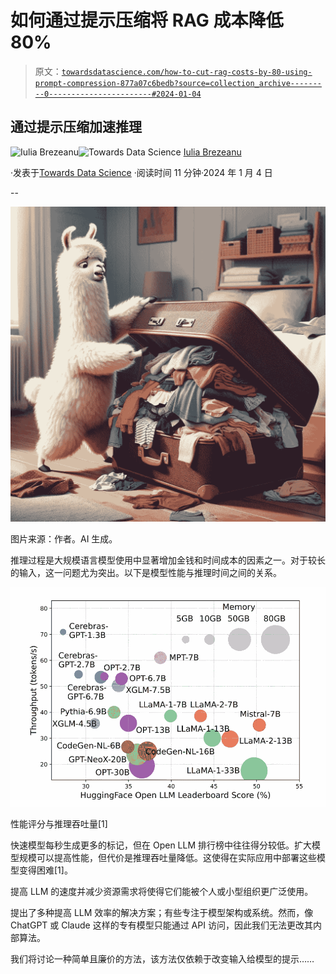 # 如何通过提示压缩将 RAG 成本降低 80%

> 原文：[`towardsdatascience.com/how-to-cut-rag-costs-by-80-using-prompt-compression-877a07c6bedb?source=collection_archive---------0-----------------------#2024-01-04`](https://towardsdatascience.com/how-to-cut-rag-costs-by-80-using-prompt-compression-877a07c6bedb?source=collection_archive---------0-----------------------#2024-01-04)

## 通过提示压缩加速推理

[](https://medium.com/@brezeanu.iulia?source=post_page---byline--877a07c6bedb--------------------------------)![Iulia Brezeanu](https://medium.com/@brezeanu.iulia?source=post_page---byline--877a07c6bedb--------------------------------)[](https://towardsdatascience.com/?source=post_page---byline--877a07c6bedb--------------------------------)![Towards Data Science](https://towardsdatascience.com/?source=post_page---byline--877a07c6bedb--------------------------------) [Iulia Brezeanu](https://medium.com/@brezeanu.iulia?source=post_page---byline--877a07c6bedb--------------------------------)

·发表于[Towards Data Science](https://towardsdatascience.com/?source=post_page---byline--877a07c6bedb--------------------------------) ·阅读时间 11 分钟·2024 年 1 月 4 日

--

![](img/dc087a93d65e728e01c7bf6895e134c8.png)

图片来源：作者。AI 生成。

推理过程是大规模语言模型使用中显著增加金钱和时间成本的因素之一。对于较长的输入，这一问题尤为突出。以下是模型性能与推理时间之间的关系。

![](img/66a23213977cf798c55cfa2556c09cb6.png)

性能评分与推理吞吐量[1]

快速模型每秒生成更多的标记，但在 Open LLM 排行榜中往往得分较低。扩大模型规模可以提高性能，但代价是推理吞吐量降低。这使得在实际应用中部署这些模型变得困难[1]。

提高 LLM 的速度并减少资源需求将使得它们能被个人或小型组织更广泛使用。

提出了多种提高 LLM 效率的解决方案；有些专注于模型架构或系统。然而，像 ChatGPT 或 Claude 这样的专有模型只能通过 API 访问，因此我们无法更改其内部算法。

我们将讨论一种简单且廉价的方法，该方法仅依赖于改变输入给模型的提示……
